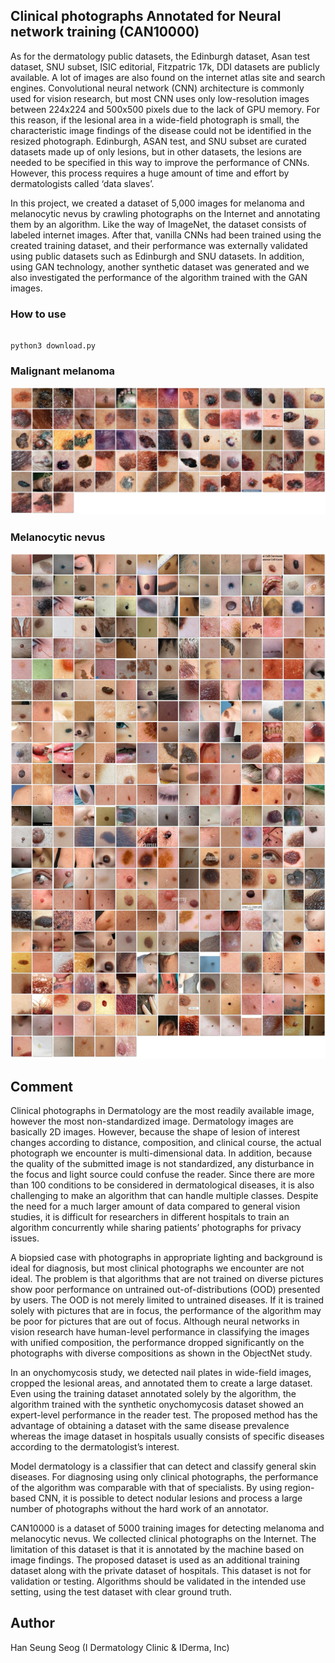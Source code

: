 ## Clinical photographs Annotated for Neural network training (CAN10000) ##

As for the dermatology public datasets, the Edinburgh dataset, Asan test dataset, SNU subset, ISIC editorial, Fitzpatric 17k, DDI datasets are publicly available. A lot of images are also found on the internet atlas site and search engines. Convolutional neural network (CNN) architecture is commonly used for vision research, but most CNN uses only low-resolution images between 224x224 and 500x500 pixels due to the lack of GPU memory. For this reason, if the lesional area in a wide-field photograph is small, the characteristic image findings of the disease could not be identified in the resized photograph. Edinburgh, ASAN test, and SNU subset are curated datasets made up of only lesions, but in other datasets, the lesions are needed to be specified in this way to improve the performance of CNNs. However, this process requires a huge amount of time and effort by dermatologists called ‘data slaves’.

In this project, we created a dataset of 5,000 images for melanoma and melanocytic nevus by crawling photographs on the Internet and annotating them by an algorithm. Like the way of ImageNet, the dataset consists of labeled internet images. After that, vanilla CNNs had been trained using the created training dataset, and their performance was externally validated using public datasets such as Edinburgh and SNU datasets. In addition, using GAN technology, another synthetic dataset was generated and we also investigated the performance of the algorithm trained with the GAN images.

### How to use ###
<pre><code>
python3 download.py
</code></pre>

### Malignant melanoma ###

![img](https://github.com/whria78/can/blob/main/thumbnails/malignantmelanoma.jpg?raw=true)

### Melanocytic nevus ###

![img](https://github.com/whria78/can/blob/main/thumbnails/melanocyticnevus.jpg?raw=true)


## Comment ##

Clinical photographs in Dermatology are the most readily available image, however the most non-standardized image. Dermatology images are basically 2D images. However, because the shape of lesion of interest changes according to distance, composition, and clinical course, the actual photograph we encounter is multi-dimensional data. In addition, because the quality of the submitted image is not standardized, any disturbance in the focus and light source could confuse the reader. Since there are more than 100 conditions to be considered in dermatological diseases, it is also challenging to make an algorithm that can handle multiple classes. Despite the need for a much larger amount of data compared to general vision studies, it is difficult for researchers in different hospitals to train an algorithm concurrently while sharing patients’ photographs for privacy issues.

A biopsied case with photographs in appropriate lighting and background is ideal for diagnosis, but most clinical photographs we encounter are not ideal. The problem is that algorithms that are not trained on diverse pictures show poor performance on untrained out-of-distributions (OOD) presented by users. The OOD is not merely limited to untrained diseases. If it is trained solely with pictures that are in focus, the performance of the algorithm may be poor for pictures that are out of focus. Although neural networks in vision research have human-level performance in classifying the images with unified composition, the performance dropped significantly on the photographs with diverse compositions as shown in the ObjectNet study.

In an onychomycosis study, we detected nail plates in wide-field images, cropped the lesional areas, and annotated them to create a large dataset. Even using the training dataset annotated solely by the algorithm, the algorithm trained with the synthetic onychomycosis dataset showed an expert-level performance in the reader test. The proposed method has the advantage of obtaining a dataset with the same disease prevalence whereas the image dataset in hospitals usually consists of specific diseases according to the dermatologist’s interest.

Model dermatology is a classifier that can detect and classify general skin diseases. For diagnosing using only clinical photographs, the performance of the algorithm was comparable with that of specialists. By using region-based CNN, it is possible to detect nodular lesions and process a large number of photographs without the hard work of an annotator.

CAN10000 is a dataset of 5000 training images for detecting melanoma and melanocytic nevus. We collected clinical photographs on the Internet. The limitation of this dataset is that it is annotated by the machine based on image findings. The proposed dataset is used as an additional training dataset along with the private dataset of hospitals. This dataset is not for validation or testing. Algorithms should be validated in the intended use setting, using the test dataset with clear ground truth.

## Author ##
Han Seung Seog (I Dermatology Clinic & IDerma, Inc)

